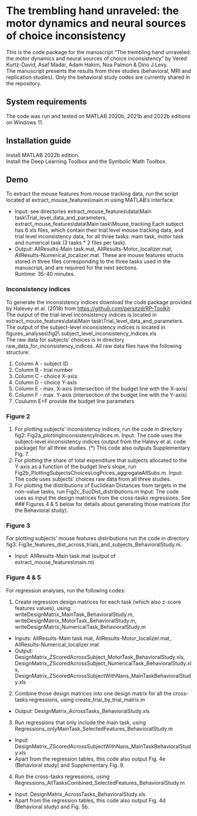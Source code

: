 # The trembling hand unraveled: the motor dynamics and neural sources of choice inconsistency
This is the code package for the manuscript “The trembling hand unraveled: the motor dynamics and neural sources of choice inconsistency” by Vered Kurtz-David, Asaf Madar, Adam Hakim, Noa Palmon & Dino J Levy.
<br>The manuscript presents the results from three studies (behavioral, MRI and replication studies). Only the behavioral study codes are currently shared in the repository. 
## System requirements
The code was run and tested on MATLAB 2020b, 2021b and 2022b editions on Windows 11.
## Installation guide
Install MATLAB 2022b edition. 
<br>Install the Deep Learning Toolbox and the Symbolic Math Toolbox.
## Demo
To extract the mouse features from mouse tracking data, run the script located at extract_mouse_features\main.m using MATLAB’s interface.
- Input: see directories extract_mouse_features\data\Main task\Trial_level_data_and_parameters, extract_mouse_features\data\Main task\Mouse_tracking
Each subject has 6 xls files, which contain their trial level mouse tracking data, and trial level inconsistency data, for all three tasks: main task, motor task and numerical task (3 tasks * 2 files per task).
- Output: AllResults-Main task.mat, AllResults-Motor_localizer.mat, AllResults-Numerical_localizer.mat. These are mouse features structs stored in three files corresponding to the three tasks used in the manuscript, and are required for the next sections.
<br>Runtime: 35-40 minutes.
### Inconsistency indices
To generate the inconsistency indices download the code package provided by Halevey et al. (2018) from https://github.com/persitzd/RP-Toolkit 
<br>The output of the trial-level inconsistency indices is located in extract_mouse_features\data\Main task\Trial_level_data_and_parameters.
<br>The output of the subject-level inconsistency indices is located in figures_analyses\fig2\ subject_level_inconsistency_indices.xls
<br>The raw data for subjects’ choices is in directory raw_data_for_inconsistency_indices. All raw data files have the following structure:
1) Column A - subject ID
2) Column B - trial number
3) Column C - choice X-axis
4) Column D - choice Y-axis
5) Column E - max. X-axis (intersection of the budget line with the X-axis)
6) Column F - max. Y-axis (intersection of the budget line with the Y-axis)
7) Coulumn E+F provide the budget line parameters

### Figure 2
1) For plotting subjects’ inconsistency indices, run the code in directory fig2: Fig2a_plottingInconsistencyIndices.m.
Input: The code uses the subject-level inconsistency indices (output from the Halevy et al. code package) for all three studies. 
(*) This code also outputs Supplementary Fig. 7.
2) For plotting the share of total expenditure that subjects allocated to the Y-axis as a function of the budget line’s slope, run Fig2b_PlottingSubjectsChoicesLogPrices_aggregateAllSubs.m. 
Input: The code uses subjects’ choices raw data from all three studies.
3) For plotting the distributions of Euclidean Distances from targets in the non-value tasks, run Fig2c_EucDist_distributions.m
Input: The code uses as input the design matrices from the cross-tasks regressions. See ### Figures 4 & 5 below for details about generating those matrices (for the Behavioral study). 
### Figure 3
For plotting subjects’ mouse features distributions run the code in directory fig3: Fig3e_features_dist_across_trials_and_subjects_BehavioralStudy.m. 
- Input: AllResults-Main task.mat (output of extract_mouse_features\main.m)
### Figure 4 & 5
For regression analyses, run the following codes:
1) Create regression design matrices for each task (which also z-score features values), using: writeDesignMatrix_MainTask_BehavioralStudy.m, writeDesignMatrix_MotorTask_BehavioralStudy.m, writeDesignMatrix_NumericalTask_BehavioralStudy.m
- Inputs: AllResults-Main task.mat, AllResults-Motor_localizer.mat, AllResults-Numerical_localizer.mat
- Output: DesignMatrix_ZScoredAcrossSubject_MotorTask_BehavioralStudy.xls, DesignMatrix_ZScoredAcrossSubject_NumericalTask_BehavioralStudy.xls, DesignMatrix_ZScoredAcrossSubjectWithNans_MainTaskBehavioralStudy.xls
2) Combine those design matrices into one design matrix for all the cross-tasks regressions, using create_trial_by_trial_matrix.m
- Output: DesignMatrix_AcrossTasks_BehavioralStudy.xls
3) Run regressions that only include the main task, using Regressions_onlyMainTask_SelectedFeatures_BehavioralStudy.m
- Input: DesignMatrix_ZScoredAcrossSubjectWithNans_MainTaskBehavioralStudy.xls
- Apart from the regression tables, this code also output Fig. 4e (Behavioral study) and Supplementary Fig. 9.
4) Run the cross-tasks regressions, using Regressions_AllTasksCombined_SelectedFeatures_BehavioralStudy.m
- Input: DesignMatrix_AcrossTasks_BehavioralStudy.xls
- Apart from the regression tables, this code also output Fig. 4d (Behavioral study) and Fig. 5b.
